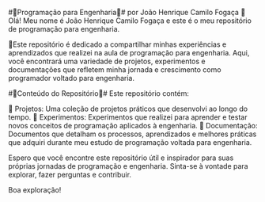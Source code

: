 #👾Programação para Engenharia👾# por João Henrique Camilo Fogaça
🧩Olá! Meu nome é João Henrique Camilo Fogaça e este é o meu repositório de programação para engenharia.

🧩Este repositório é dedicado a compartilhar minhas experiências e aprendizados que realizei na aula de programação para engenharia. Aqui, você encontrará uma variedade de projetos, experimentos e documentações que refletem minha jornada e crescimento como programador voltado para engenharia.

#👾Conteúdo do Repositório👾#
Este repositório contém:

🌟 Projetos: Uma coleção de projetos práticos que desenvolvi ao longo do tempo. 🌟 Experimentos: Experimentos que realizei para aprender e testar novos conceitos de programação aplicados à engenharia. 🌟 Documentação: Documentos que detalham os processos, aprendizados e melhores práticas que adquiri durante meu estudo de programação voltada para engenharia.

Espero que você encontre este repositório útil e inspirador para suas próprias jornadas de programação e engenharia. Sinta-se à vontade para explorar, fazer perguntas e contribuir.

Boa exploração!
